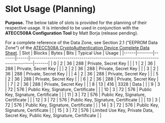 # Slot Usage (Planning)
**Purpose.** The below table of slots is provided for the planning of their respective usage. It is intended to be used in conjunction with the **ATECC508A Configuration Tool** by Matt Borja (release pending).

For a complete reference of the Data Zone, see Section 2.1 ("EEPROM Data Zone") of the [ATECC508A CryptoAuthentication Device Complete Data Sheet](https://content.arduino.cc/assets/mkr-microchip_atecc508a_cryptoauthentication_device_summary_datasheet-20005927a.pdf).
| Slot | Blocks | Bytes | Bits | Typical Use                                                                   | Usage |
|------|--------|-------|------|-------------------------------------------------------------------------------|-------|
| 0    | 2      | 36    | 288  | Private, Secret Key                                                           |       |
| 1    | 2      | 36    | 288  | Private, Secret Key                                                           |       |
| 2    | 2      | 36    | 288  | Private, Secret Key                                                           |       |
| 3    | 2      | 36    | 288  | Private, Secret Key                                                           |       |
| 4    | 2      | 36    | 288  | Private, Secret Key                                                           |       |
| 5    | 2      | 36    | 288  | Private, Secret Key                                                           |       |
| 6    | 2      | 36    | 288  | Private, Secret Key                                                           |       |
| 7    | 2      | 36    | 288  | Private, Secret Key                                                           |       |
| 8    | 13     | 416   | 3328 | Data                                                                          |       |
| 9    | 3      | 72    | 576  | Public Key, Signature, Certificate                                            |       |
| 10   | 3      | 72    | 576  | Public Key, Signature, Certificate                                            |       |
| 11   | 3      | 72    | 576  | Public Key, Signature, Certificate                                            |       |
| 12   | 3      | 72    | 576  | Public Key, Signature, Certificate                                            |       |
| 13   | 3      | 72    | 576  | Public Key, Signature, Certificate                                            |       |
| 14   | 3      | 72    | 576  | Public Key, Signature, Certificate                                            |       |
| 15   | 3      | 72    | 576  | Limited Use Key, Private Data, Secret Key, Public Key, Signature, Certificate |       |
